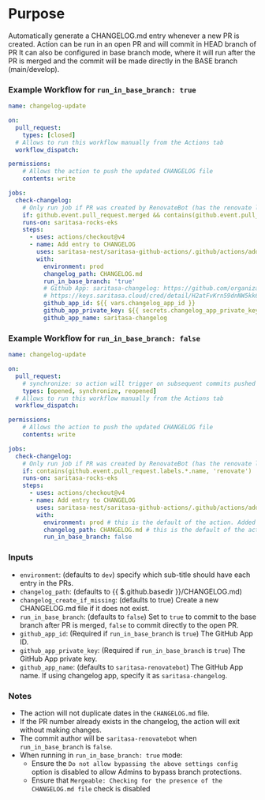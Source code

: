 # Purpose
Automatically generate a CHANGELOG.md entry whenever a new PR is created.
Action can be run in an open PR and will commit in HEAD branch of PR
It can also be configured in base branch mode, where it will run after the PR is merged and the commit will be made directly in the BASE branch (main/develop).

### Example Workflow for `run_in_base_branch: true`

```yaml
name: changelog-update

on:
  pull_request:
    types: [closed]
  # Allows to run this workflow manually from the Actions tab
  workflow_dispatch:

permissions:
    # Allows the action to push the updated CHANGELOG file
    contents: write

jobs:
  check-changelog:
    # Only run job if PR was created by RenovateBot (has the renovate label)
    if: github.event.pull_request.merged && contains(github.event.pull_request.labels.*.name, 'renovate')
    runs-on: saritasa-rocks-eks
    steps:
      - uses: actions/checkout@v4
      - name: Add entry to CHANGELOG
        uses: saritasa-nest/saritasa-github-actions/.github/actions/add-changelog-entry@main
        with:
          environment: prod
          changelog_path: CHANGELOG.md
          run_in_base_branch: 'true'
          # Github App: saritasa-changelog: https://github.com/organizations/saritasa-nest/settings/apps/saritasa-changelog
          # https://keys.saritasa.cloud/cred/detail/H2atFvKrn59dnNW5kk68ko/
          github_app_id: ${{ vars.changelog_app_id }}
          github_app_private_key: ${{ secrets.changelog_app_private_key }}
          github_app_name: saritasa-changelog
```

### Example Workflow for `run_in_base_branch: false`

```yaml
name: changelog-update

on:
  pull_request:
    # synchronize: so action will trigger on subsequent commits pushed to the PR
    types: [opened, synchronize, reopened]
  # Allows to run this workflow manually from the Actions tab
  workflow_dispatch:

permissions:
    # Allows the action to push the updated CHANGELOG file
    contents: write

jobs:
  check-changelog:
    # Only run job if PR was created by RenovateBot (has the renovate label)
    if: contains(github.event.pull_request.labels.*.name, 'renovate')
    runs-on: saritasa-rocks-eks
    steps:
      - uses: actions/checkout@v4
      - name: Add entry to CHANGELOG
        uses: saritasa-nest/saritasa-github-actions/.github/actions/add-changelog-entry@main
        with:
          environment: prod # this is the default of the action. Added here as an example
          changelog_path: CHANGELOG.md # this is the default of the action. Added here as an example
          run_in_base_branch: false
```

### Inputs

- `environment`: (defaults to `dev`) specify which sub-title should have each entry in the PRs.
- `changelog_path`: (defaults to {{ $.github.basedir }}/CHANGELOG.md)
- `changelog_create_if_missing`: (defaults to true) Create a new CHANGELOG.md file if it does not exist.
- `run_in_base_branch`: (defaults to `false`) Set to `true` to commit to the base branch after PR is merged, `false` to commit directly to the open PR.
- `github_app_id`: (Required if `run_in_base_branch` is `true`) The GitHub App ID.
- `github_app_private_key`: (Required if `run_in_base_branch` is `true`) The GitHub App private key.
- `github_app_name`: (defaults to `saritasa-renovatebot`) The GitHub App name. If using changelog app, specify it as `saritasa-changelog`.

### Notes

- The action will not duplicate dates in the `CHANGELOG.md` file.
- If the PR number already exists in the changelog, the action will exit without making changes.
- The commit author will be `saritasa-renovatebot` when `run_in_base_branch` is `false`.
- When running in `run_in_base_branch: true` mode:
  - Ensure the `Do not allow bypassing the above settings config` option is disabled to allow Admins to bypass branch protections.
  - Ensure that `Mergeable: Сhecking for the presence of the CHANGELOG.md file` check is disabled
